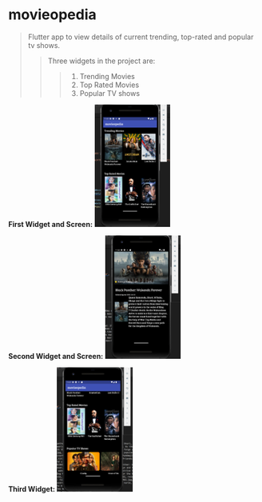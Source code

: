 # movieopedia
>Flutter app to view details of current trending, top-rated and popular tv shows.
>>Three widgets in the project are:
>>>1. Trending Movies
>>>2. Top Rated Movies
>>>3. Popular TV shows

<b>First Widget and Screen:</b>
<img src="FirstScreen.png" width=30% height=30%>

<b>Second Widget and Screen:</b>
<img src="SecondScreen.png" width=30% height=30%>

<b>Third Widget:</b>
<img src="ThirdWidget.png" width=30% height=30%>

